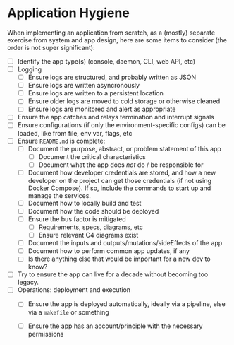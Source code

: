 # Application Hygiene

When implementing an application from scratch, as a (mostly) separate exercise from system and app
design, here are some items to consider (the order is not super significant):

- [ ] Identify the app type(s) (console, daemon, CLI, web API, etc)
- [ ] Logging
    - [ ] Ensure logs are structured, and probably written as JSON
    - [ ] Ensure logs are written asyncronously
    - [ ] Ensure logs are written to a persistent location
    - [ ] Ensure older logs are moved to cold storage or otherwise cleaned
    - [ ] Ensure logs are monitored and alert as appropriate
- [ ] Ensure the app catches and relays termination and interrupt signals
- [ ] Ensure configurations (if only the environment-specific configs) can be loaded, like from
file, env var, flags, etc
- [ ] Ensure `README.md` is complete:
    - [ ] Document the purpose, abstract, or problem statement of this app
        - [ ] Document the critical characteristics
        - [ ] Document what the app does *not* do / be responsible for
    - [ ] Document how developer credentials are stored, and how a new developer on the project can
    get those credentials (if not using Docker Compose). If so, include the commands to start up and
    manage the services.
    - [ ] Document how to locally build and test
    - [ ] Document how the code should be deployed
    - [ ] Ensure the bus factor is mitigated
        - [ ] Requirements, specs, diagrams, etc
        - [ ] Ensure relevant C4 diagrams exist
    - [ ] Document the inputs and outputs/mutations/sideEffects of the app
    - [ ] Document how to perform common app updates, if any
    - [ ] Is there anything else that would be important for a new dev to know?
- [ ] Try to ensure the app can live for a decade without becoming too legacy.
- [ ] Operations: deployment and execution
    - [ ] Ensure the app is deployed automatically, ideally via a pipeline, else via a `makefile` or
    something
    - [ ] Ensure the app has an account/principle with the necessary permissions

